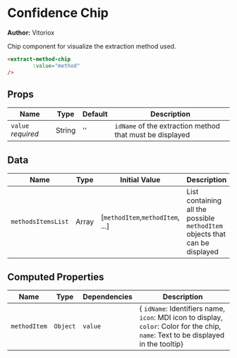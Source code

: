 # Confidence Chip

**Author:** Vitoriox

Chip component for visualize the extraction method used.

```html
<extract-method-chip
        :value="method"
/>
```

## Props

| Name                          | Type         | Default     | Description                                                       |
| ----------------------------- | ------------ |------------ |------------------------------------------------------------------ | 
| `value` *required*            | String       | ''          | `idName` of the extraction method that must be displayed          |

## Data

| Name              | Type     | Initial Value                  | Description |
| ----------------- | -------- | ------------------------------ | ----------- |
| `methodsItemsList`| Array    |[`methodItem`,`methodItem`, ...]| List containing all the possible `methodItem` objects that can be displayed |

## Computed Properties

| Name                 | Type     | Dependencies         | Description                                                                                               |
| -------------------- | -------- | ---------------------|---------------------------------------------------------------------------------------------------------- |
| `methodItem`         | `Object` | `value`              | { `idName`: Identifiers name, `icon`: MDI icon to display, `color`: Color for the chip, `name`: Text to be displayed in the tooltip} |
